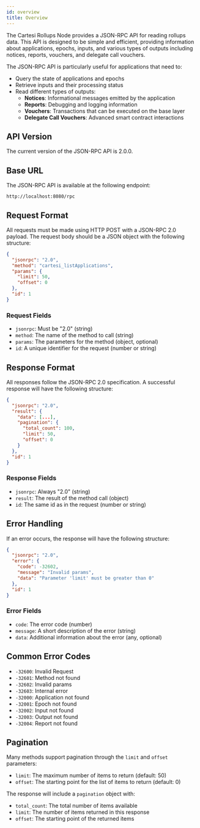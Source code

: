 ```yaml
---
id: overview
title: Overview
---
```


The Cartesi Rollups Node provides a JSON-RPC API for reading rollups data. This API is designed to be simple and efficient, providing information about applications, epochs, inputs, and various types of outputs including notices, reports, vouchers, and delegate call vouchers.

The JSON-RPC API is particularly useful for applications that need to:
- Query the state of applications and epochs
- Retrieve inputs and their processing status
- Read different types of outputs:
  - **Notices**: Informational messages emitted by the application
  - **Reports**: Debugging and logging information
  - **Vouchers**: Transactions that can be executed on the base layer
  - **Delegate Call Vouchers**: Advanced smart contract interactions

## API Version

The current version of the JSON-RPC API is 2.0.0.

## Base URL

The JSON-RPC API is available at the following endpoint:

```
http://localhost:8080/rpc
```

## Request Format

All requests must be made using HTTP POST with a JSON-RPC 2.0 payload. The request body should be a JSON object with the following structure:

```json
{
  "jsonrpc": "2.0",
  "method": "cartesi_listApplications",
  "params": {
    "limit": 50,
    "offset": 0
  },
  "id": 1
}
```

### Request Fields

- `jsonrpc`: Must be "2.0" (string)
- `method`: The name of the method to call (string)
- `params`: The parameters for the method (object, optional)
- `id`: A unique identifier for the request (number or string)

## Response Format

All responses follow the JSON-RPC 2.0 specification. A successful response will have the following structure:

```json
{
  "jsonrpc": "2.0",
  "result": {
    "data": [...],
    "pagination": {
      "total_count": 100,
      "limit": 50,
      "offset": 0
    }
  },
  "id": 1
}
```

### Response Fields

- `jsonrpc`: Always "2.0" (string)
- `result`: The result of the method call (object)
- `id`: The same id as in the request (number or string)

## Error Handling

If an error occurs, the response will have the following structure:

```json
{
  "jsonrpc": "2.0",
  "error": {
    "code": -32602,
    "message": "Invalid params",
    "data": "Parameter 'limit' must be greater than 0"
  },
  "id": 1
}
```

### Error Fields

- `code`: The error code (number)
- `message`: A short description of the error (string)
- `data`: Additional information about the error (any, optional)

## Common Error Codes

- `-32600`: Invalid Request
- `-32601`: Method not found
- `-32602`: Invalid params
- `-32603`: Internal error
- `-32000`: Application not found
- `-32001`: Epoch not found
- `-32002`: Input not found
- `-32003`: Output not found
- `-32004`: Report not found

## Pagination

Many methods support pagination through the `limit` and `offset` parameters:

- `limit`: The maximum number of items to return (default: 50)
- `offset`: The starting point for the list of items to return (default: 0)

The response will include a `pagination` object with:
- `total_count`: The total number of items available
- `limit`: The number of items returned in this response
- `offset`: The starting point of the returned items 